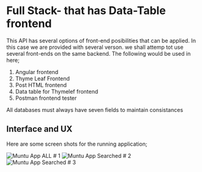 # Full Stack- that has Data-Table frontend

This API has several options of front-end posibilities that can be applied. In this case we are provided with several verson. we shall attemp tot use several front-ends on the same backend. The following would be used in here;

1. Angular frontend
2. Thyme Leaf Frontend
3. Post HTML frontend
4. Data table for Thymelef frontend
5. Postman frontend tester

All databases must always have seven fields to maintain consistances


## Interface and UX
Here are some screen shots for the running application;

![ Muntu App ALL      # 1](https://github.com/LINOSNCHENA/Search-for-Resturants-Holland/blob/master/snaps/page1.png)
![ Muntu App Searched # 2](https://github.com/LINOSNCHENA/Search-for-Resturants-Holland/blob/master/snaps/page2.png)
![ Muntu App Searched # 3](https://github.com/LINOSNCHENA/Search-for-Resturants-Holland/blob/master/snaps/page3.png)
